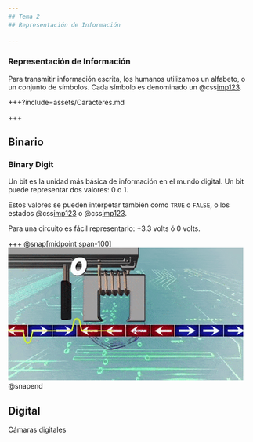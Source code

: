 ```yaml
---
## Tema 2
## Representación de Información

---
```

### Representación de Información
Para transmitir información escrita, los humanos utilizamos un alfabeto, o un conjunto de símbolos. Cada símbolo es denominado un @css[imp123](caracter).


+++?include=assets/Caracteres.md

+++
## Binario
### Binary Digit

Un bit es la unidad más básica de información en el mundo digital. Un bit puede representar dos valores: 0 o 1.

Estos valores se pueden interpetar también como `TRUE` o `FALSE`, o los estados @css[imp123](encendido) o @css[imp123](apagado).

Para una circuito es fácil representarlo: +3.3 volts ó 0 volts.

+++
@snap[midpoint span-100]
![Hard Drive](/assets/img/hard_drive_short_optimized.gif)
@snapend

## Digital
Cámaras digitales
